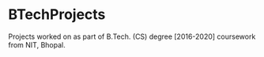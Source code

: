 # BTechProjects
Projects worked on as part of B.Tech. (CS) degree [2016-2020] coursework from NIT, Bhopal.
